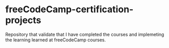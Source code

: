 # freeCodeCamp-certification-projects
Repository that validate that I have completed the courses and implemeting the learning learned at freeCodeCamp courses.
